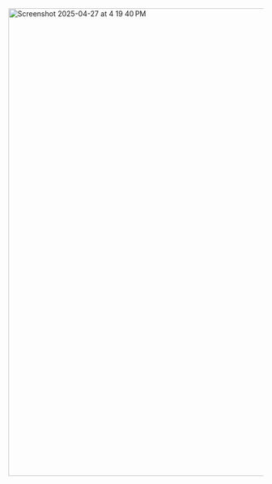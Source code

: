 <img width="923" alt="Screenshot 2025-04-27 at 4 19 40 PM" src="https://github.com/user-attachments/assets/f82d9733-cf05-484d-bd45-163ec7747540" />
